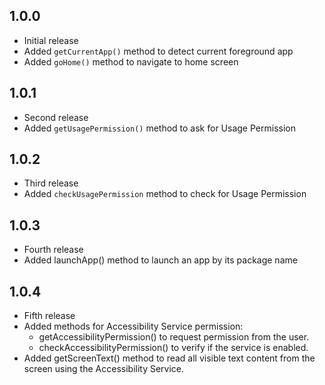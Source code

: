 ## 1.0.0

- Initial release
- Added `getCurrentApp()` method to detect current foreground app
- Added `goHome()` method to navigate to home screen

## 1.0.1
- Second release
- Added `getUsagePermission()` method to ask for Usage Permission


## 1.0.2
- Third release
- Added `checkUsagePermission` method to check for Usage Permission


## 1.0.3
- Fourth release
- Added launchApp() method to launch an app by its package name

## 1.0.4
- Fifth release
- Added methods for Accessibility Service permission:
    - getAccessibilityPermission() to request permission from the user.
    - checkAccessibilityPermission() to verify if the service is enabled.
- Added getScreenText() method to read all visible text content from the screen using the Accessibility Service.

